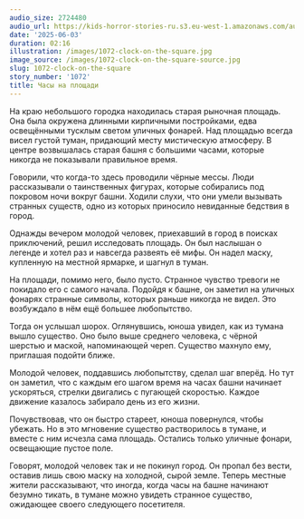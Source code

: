 ```yaml
---
audio_size: 2724480
audio_url: https://kids-horror-stories-ru.s3.eu-west-1.amazonaws.com/audio/1072-clock-on-the-square.mp3
date: '2025-06-03'
duration: 02:16
illustration: /images/1072-clock-on-the-square.jpg
image_source: /images/1072-clock-on-the-square-source.jpg
slug: 1072-clock-on-the-square
story_number: '1072'
title: Часы на площади
---
```


На краю небольшого городка находилась старая рыночная площадь. Она была окружена длинными кирпичными постройками, едва освещёнными тусклым светом уличных фонарей. Над площадью всегда висел густой туман, придающий месту мистическую атмосферу. В центре возвышалась старая башня с большими часами, которые никогда не показывали правильное время.

Говорили, что когда-то здесь проводили чёрные мессы. Люди рассказывали о таинственных фигурах, которые собирались под покровом ночи вокруг башни. Ходили слухи, что они умели вызывать странных существ, одно из которых приносило невиданные бедствия в город.

Однажды вечером молодой человек, приехавший в город в поисках приключений, решил исследовать площадь. Он был наслышан о легенде и хотел раз и навсегда развеять её мифы. Он надел маску, купленную на местной ярмарке, и шагнул в туман.

На площади, помимо него, было пусто. Странное чувство тревоги не покидало его с самого начала. Подойдя к башне, он заметил на уличных фонарях странные символы, которых раньше никогда не видел. Это возбуждало в нём ещё большее любопытство.

Тогда он услышал шорох. Оглянувшись, юноша увидел, как из тумана вышло существо. Оно было выше среднего человека, с чёрной шерстью и маской, напоминающей череп. Существо махнуло ему, приглашая подойти ближе.

Молодой человек, поддавшись любопытству, сделал шаг вперёд. Но тут он заметил, что с каждым его шагом время на часах башни начинает ускоряться, стрелки двигались с пугающей скоростью. Каждое движение казалось забирало день из его жизни.

Почувствовав, что он быстро стареет, юноша повернулся, чтобы убежать. Но в это мгновение существо растворилось в тумане, и вместе с ним исчезла сама площадь. Остались только уличные фонари, освещающие пустое поле.

Говорят, молодой человек так и не покинул город. Он пропал без вести, оставив лишь свою маску на холодной, сырой земле. Теперь местные жители рассказывают, что иногда, когда часы на башне начинают безумно тикать, в тумане можно увидеть странное существо, ожидающее своего следующего посетителя.
